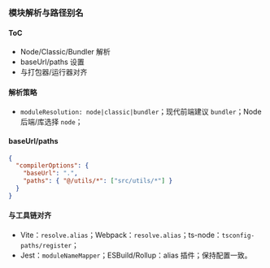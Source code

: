 ### 模块解析与路径别名

#### ToC

- Node/Classic/Bundler 解析
- baseUrl/paths 设置
- 与打包器/运行器对齐

#### 解析策略

- `moduleResolution: node|classic|bundler`；现代前端建议 `bundler`；Node 后端/库选择 `node`；

#### baseUrl/paths

```json
{
  "compilerOptions": {
    "baseUrl": ".",
    "paths": { "@/utils/*": ["src/utils/*"] }
  }
}
```

#### 与工具链对齐

- Vite：`resolve.alias`；Webpack：`resolve.alias`；ts-node：`tsconfig-paths/register`；
- Jest：`moduleNameMapper`；ESBuild/Rollup：alias 插件；保持配置一致。

